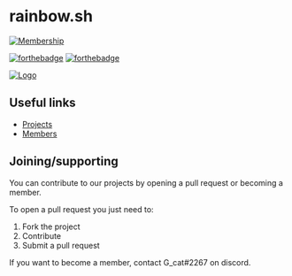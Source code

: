 # rainbow.sh

[![Membership](https://img.shields.io/badge/Become%20a%20member-here!-brightgreen?style=for-the-badge)](https://github.com/rainbow-sh/membership)

[![forthebadge](https://forthebadge.com/images/badges/built-with-love.svg)](https://forthebadge.com)
[![forthebadge](https://forthebadge.com/images/badges/powered-by-black-magic.svg)](https://forthebadge.com)

[![Logo](https://avatars.githubusercontent.com/u/107364299?s=200&v=4)](https://github.com/rainbow-sh)

## Useful links

* [Projects](https://github.com/orgs/rainbow-sh/repositories)
* [Members](https://github.com/orgs/rainbow-sh/people)

## Joining/supporting

You can contribute to our projects by opening a pull request or becoming a member.

To open a pull request you just need to:

1. Fork the project
2. Contribute
3. Submit a pull request

If you want to become a member, contact G_cat#2267 on discord.
